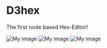D3hex
=====

The first node based Hex-Editor!

![My image](https://raw.githubusercontent.com/Dadido3/D3hex/master/Screenshots/4.png)
![My image](https://raw.githubusercontent.com/Dadido3/D3hex/master/Screenshots/1.png)
![My image](https://raw.githubusercontent.com/Dadido3/D3hex/master/Screenshots/3.png)
